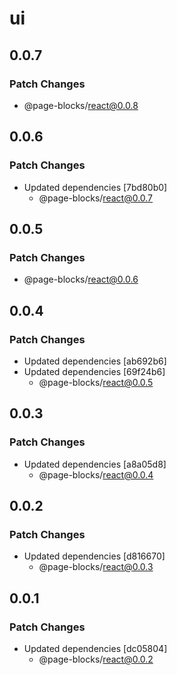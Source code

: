 # ui

## 0.0.7

### Patch Changes

- @page-blocks/react@0.0.8

## 0.0.6

### Patch Changes

- Updated dependencies [7bd80b0]
  - @page-blocks/react@0.0.7

## 0.0.5

### Patch Changes

- @page-blocks/react@0.0.6

## 0.0.4

### Patch Changes

- Updated dependencies [ab692b6]
- Updated dependencies [69f24b6]
  - @page-blocks/react@0.0.5

## 0.0.3

### Patch Changes

- Updated dependencies [a8a05d8]
  - @page-blocks/react@0.0.4

## 0.0.2

### Patch Changes

- Updated dependencies [d816670]
  - @page-blocks/react@0.0.3

## 0.0.1

### Patch Changes

- Updated dependencies [dc05804]
  - @page-blocks/react@0.0.2
